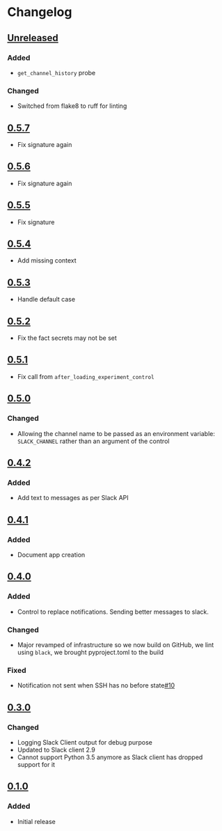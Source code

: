 # Changelog

## [Unreleased][]

[Unreleased]: https://github.com/chaostoolkit-incubator/chaostoolkit-slack/compare/0.5.7...HEAD

### Added

- `get_channel_history` probe

### Changed

- Switched from flake8 to ruff for linting

## [0.5.7][]

[0.5.7]: https://github.com/chaostoolkit-incubator/chaostoolkit-slack/compare/0.5.6...0.5.7

- Fix signature again

## [0.5.6][]

[0.5.6]: https://github.com/chaostoolkit-incubator/chaostoolkit-slack/compare/0.5.5...0.5.6

- Fix signature again

## [0.5.5][]

[0.5.5]: https://github.com/chaostoolkit-incubator/chaostoolkit-slack/compare/0.5.4...0.5.5

- Fix signature

## [0.5.4][]

[0.5.4]: https://github.com/chaostoolkit-incubator/chaostoolkit-slack/compare/0.5.3...0.5.4

- Add missing context

## [0.5.3][]

[0.5.3]: https://github.com/chaostoolkit-incubator/chaostoolkit-slack/compare/0.5.2...0.5.3

- Handle default case

## [0.5.2][]

[0.5.2]: https://github.com/chaostoolkit-incubator/chaostoolkit-slack/compare/0.5.1...0.5.2

- Fix the fact secrets may not be set

## [0.5.1][]

[0.5.1]: https://github.com/chaostoolkit-incubator/chaostoolkit-slack/compare/0.5.0...0.5.1

- Fix call from `after_loading_experiment_control`

## [0.5.0][]

[0.5.0]: https://github.com/chaostoolkit-incubator/chaostoolkit-slack/compare/0.4.2...0.5.0

### Changed

- Allowing the channel name to be passed as an environment variable: `SLACK_CHANNEL`
  rather than an argument of the control

## [0.4.2][]

[0.4.2]: https://github.com/chaostoolkit-incubator/chaostoolkit-slack/compare/0.4.1...0.4.2

### Added

- Add text to messages as per Slack API

## [0.4.1][]

[0.4.1]: https://github.com/chaostoolkit-incubator/chaostoolkit-slack/compare/0.4.0...0.4.1

### Added

- Document app creation

## [0.4.0][]

[0.4.0]: https://github.com/chaostoolkit-incubator/chaostoolkit-slack/compare/0.3.0...0.4.0

### Added

- Control to replace notifications. Sending better messages to slack.

### Changed

- Major revamped of infrastructure so we now build on GitHub, we lint using
  `black`, we brought pyproject.toml to the build

### Fixed

-   Notification not sent when SSH has no before state[#10][10]

[10]: https://github.com/chaostoolkit-incubator/chaostoolkit-slack/pull/10

## [0.3.0][]

[0.3.0]: https://github.com/chaostoolkit-incubator/chaostoolkit-slack/compare/0.2.0...0.3.0

### Changed

-   Logging Slack Client output for debug purpose
-   Updated to Slack client 2.9
-   Cannot support Python 3.5 anymore as Slack client has dropped support
    for it

## [0.1.0][]

[0.1.0]: https://github.com/chaostoolkit-incubator/chaostoolkit-slack/tree/0.1.0

### Added

-   Initial release